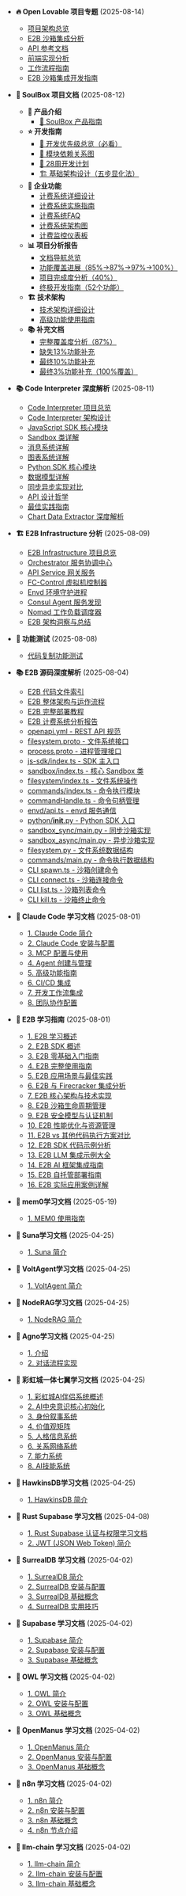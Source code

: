 - **🔥 Open Lovable 项目专题** (2025-08-14)
  - [项目架构总览](open-lovable/architecture-overview.md)
  - [E2B 沙箱集成分析](open-lovable/e2b-integration-analysis.md)
  - [API 参考文档](open-lovable/api-reference.md)
  - [前端实现分析](open-lovable/frontend-analysis.md)
  - [工作流程指南](open-lovable/workflow-guide.md)
  - [E2B 沙箱集成开发指南](open-lovable-e2b-guide.md)

- **🦀 SoulBox 项目文档** (2025-08-12)
  - **🚀 产品介绍**
    - [🌟 SoulBox 产品指南](docs/soulbox_product_guide.md)
  - **⭐ 开发指南**
    - [📌 开发优先级总览（必看）](docs/soulbox_priority_guide.md)
    - [🔄 模块依赖关系图](docs/soulbox_module_dependencies.md)
    - [📅 28周开发计划](docs/soulbox_development_roadmap.md)
    - [🏗️ 基础架构设计（五步显化法）](docs/soulbox_infrastructure_architecture_design.md)
  - **🎯 企业功能**
    - [计费系统详细设计](docs/soulbox_billing_system_design.md)
    - [计费系统实施指南](docs/soulbox_billing_implementation_guide.md)
    - [计费系统FAQ](docs/soulbox_billing_faq.md)
    - [计费系统架构图](docs/soulbox_billing_architecture_diagram.md)
    - [计费监控仪表板](docs/soulbox_billing_monitoring_dashboard.md)
  - **📊 项目分析报告**
    - [文档导航总览](docs/soulbox_documentation_overview.md)
    - [功能覆盖进展（85%→87%→97%→100%）](docs/soulbox_coverage_complete_report.md)
    - [项目完成度分析（40%）](docs/soulbox_completion_analysis.md)
    - [终极开发指南（52个功能）](docs/soulbox_ultimate_development_guide.md)
  - **🏗️ 技术架构**
    - [技术架构详细设计](docs/soulbox_architecture_design.md)
    - [高级功能使用指南](docs/soulbox_advanced_features.md)
  - **📚 补充文档**
    - [完整覆盖度分析（87%）](docs/soulbox_complete_coverage_analysis.md)
    - [缺失13%功能补充](docs/soulbox_missing_13_percent.md)
    - [最终10%功能补充](docs/soulbox_final_10_percent.md)
    - [最终3%功能补充（100%覆盖）](docs/soulbox_final_3_percent.md)

- **📚 Code Interpreter 深度解析** (2025-08-11)
  - [Code Interpreter 项目总览](docs/22_code_interpreter_overview.md)
  - [Code Interpreter 架构设计](docs/23_code_interpreter_architecture.md)
  - [JavaScript SDK 核心模块](docs/24_code_interpreter_js_sdk_index.md)
  - [Sandbox 类详解](docs/25_code_interpreter_js_sandbox.md)
  - [消息系统详解](docs/26_code_interpreter_js_messaging.md)
  - [图表系统详解](docs/27_code_interpreter_js_charts.md)
  - [Python SDK 核心模块](docs/28_code_interpreter_python_sdk_index.md)
  - [数据模型详解](docs/29_code_interpreter_python_models.md)
  - [同步异步实现对比](docs/30_code_interpreter_python_sync_async.md)
  - [API 设计哲学](docs/31_code_interpreter_api_design.md)
  - [最佳实践指南](docs/32_code_interpreter_best_practices.md)
  - [Chart Data Extractor 深度解析](docs/code-interpreter/33_chart_data_extractor.md)

- **🏗️ E2B Infrastructure 分析** (2025-08-09)
  - [E2B Infrastructure 项目总览](docs/14_e2b_infra_overview.md)
  - [Orchestrator 服务协调中心](docs/15_e2b_orchestrator.md)
  - [API Service 网关服务](docs/16_e2b_api_service.md)
  - [FC-Control 虚拟机控制器](docs/17_e2b_fccontrol.md)
  - [Envd 环境守护进程](docs/18_e2b_envd.md)
  - [Consul Agent 服务发现](docs/19_e2b_consul.md)
  - [Nomad 工作负载调度器](docs/20_e2b_nomad.md)
  - [E2B 架构洞察与总结](docs/21_e2b_architecture_insights.md)

- **🧪 功能测试** (2025-08-08)
  - [代码复制功能测试](test-code-copy.md)

- **📚 E2B 源码深度解析** (2025-08-04)
  - [E2B 代码文件索引](docs/e2b_code_files_index.md)
  - [E2B 整体架构与运作流程](docs/e2b_architecture_flow.md)
  - [E2B 完整部署教程](docs/e2b_deployment_guide.md)
  - [E2B 计费系统分析报告](docs/e2b_billing_system_analysis.md)
  - [openapi.yml - REST API 规范](docs/e2b_openapi_yml.md)
  - [filesystem.proto - 文件系统接口](docs/e2b_filesystem_proto.md)
  - [process.proto - 进程管理接口](docs/e2b_process_proto.md)
  - [js-sdk/index.ts - SDK 主入口](docs/e2b_js_sdk_index.md)
  - [sandbox/index.ts - 核心 Sandbox 类](docs/e2b_sandbox_index.md)
  - [filesystem/index.ts - 文件系统操作](docs/e2b_filesystem_index.md)
  - [commands/index.ts - 命令执行模块](docs/e2b_commands_index.md)
  - [commandHandle.ts - 命令句柄管理](docs/e2b_command_handle.md)
  - [envd/api.ts - envd 服务通信](docs/e2b_envd_api.md)
  - [python/__init__.py - Python SDK 入口](docs/e2b_python_init.md)
  - [sandbox_sync/main.py - 同步沙箱实现](docs/e2b_sandbox_sync.md)
  - [sandbox_async/main.py - 异步沙箱实现](docs/e2b_sandbox_async.md)
  - [filesystem.py - 文件系统数据结构](docs/e2b_python_filesystem.md)
  - [commands/main.py - 命令执行数据结构](docs/e2b_python_commands.md)
  - [CLI spawn.ts - 沙箱创建命令](docs/e2b_cli_spawn.md)
  - [CLI connect.ts - 沙箱连接命令](docs/e2b_cli_connect.md)
  - [CLI list.ts - 沙箱列表命令](docs/e2b_cli_list.md)
  - [CLI kill.ts - 沙箱终止命令](docs/e2b_cli_kill.md)

- **📖 Claude Code 学习文档** (2025-08-01)
  - [1. Claude Code 简介](docs/claude-code_intro.md)
  - [2. Claude Code 安装与配置](docs/claude-code_install.md)
  - [3. MCP 配置与使用](docs/claude-code_mcp.md)
  - [4. Agent 创建与管理](docs/claude-code_agents.md)
  - [5. 高级功能指南](docs/claude-code_advanced.md)
  - [6. CI/CD 集成](docs/claude-code_cicd.md)
  - [7. 开发工作流集成](docs/claude-code_workflow.md)
  - [8. 团队协作配置](docs/claude-code_team.md)

- **📖 E2B 学习指南** (2025-08-01)
  - [1. E2B 学习概述](docs/README.md)
  - [2. E2B SDK 概述](docs/01_e2b_sdk_overview.md)
  - [3. E2B 零基础入门指南](docs/e2b_beginner_guide.md)
  - [4. E2B 完整使用指南](docs/e2b_comprehensive_guide.md)
  - [5. E2B 应用场景与最佳实践](docs/02_e2b_applications.md)
  - [6. E2B 与 Firecracker 集成分析](docs/03_e2b_firecracker_integration.md)
  - [7. E2B 核心架构与技术实现](docs/05_e2b_core_architecture.md)
  - [8. E2B 沙箱生命周期管理](docs/06_e2b_sandbox_lifecycle.md)
  - [9. E2B 安全模型与认证机制](docs/07_e2b_security_authentication.md)
  - [10. E2B 性能优化与资源管理](docs/08_e2b_performance_optimization.md)
  - [11. E2B vs 其他代码执行方案对比](docs/09_e2b_vs_alternatives.md)
  - [12. E2B SDK 代码示例分析](docs/04_code_examples.md)
  - [13. E2B LLM 集成示例大全](docs/10_e2b_llm_integrations.md)
  - [14. E2B AI 框架集成指南](docs/11_e2b_ai_frameworks.md)
  - [15. E2B 自托管部署指南](docs/12_e2b_self_hosting.md)
  - [16. E2B 实际应用案例详解](docs/13_e2b_real_world_applications.md)

- **📖 mem0学习文档** (2025-05-19)
  - [1. MEM0 使用指南](docs/MEM0_使用指南.md)

- **📖 Suna学习文档** (2025-04-25)
  - [1. Suna 简介](docs/suna_intro.md)

- **📖 VoltAgent学习文档** (2025-04-25)
  - [1. VoltAgent 简介](docs/voltagent_intro.md)

- **📖 NodeRAG学习文档** (2025-04-25)
  - [1. NodeRAG 简介](docs/nodrag_intro.md)

- **📖 Agno学习文档** (2025-04-25)
  - [1. 介绍](docs/agno_intro.md)
  - [2. 对话流程实现](docs/agno_true.md)  

- **📖 彩虹城一体七翼学习文档** (2025-04-25)
  - [1. 彩虹城AI伴侣系统概述](docs/rainbowcity.md)
  - [2. AI中央意识核心初始化](docs/rainbowcity1.md)
  - [3. 身份叙事系统](docs/rainbowcity2.md)
  - [4. 价值观矩阵](docs/rainbowcity3.md)
  - [5. 人格信息系统](docs/rainbowcity4.md)
  - [6. 关系网络系统](docs/rainbowcity5.md)
  - [7. 能力系统](docs/rainbowcity6.md)
  - [8. AI技能系统](docs/rainbowcity7.md)

- **📖 HawkinsDB学习文档** (2025-04-25)
  - [1. HawkinsDB 简介](docs/hawkinsdb_intro.md)

- **📖 Rust Supabase 学习文档** (2025-04-08)
  - [1. Rust Supabase 认证与权限学习文档](docs/rust-supabase-auth-guide.md)
  - [2. JWT (JSON Web Token) 简介](docs/jwt_intro.md)

- **📖 SurrealDB 学习文档** (2025-04-02)
  - [1. SurrealDB 简介](docs/surrealdb_intro.md)
  - [2. SurrealDB 安装与配置](docs/surrealdb_install.md)
  - [3. SurrealDB 基础概念](docs/surrealdb_basic-concepts.md)
  - [4. SurrealDB 实用技巧](docs/surrealdb_advanced-concepts.md)

- **📖 Supabase 学习文档** (2025-04-02)
  - [1. Supabase 简介](docs/supabase_intro.md)
  - [2. Supabase 安装与配置](docs/supabase_install.md)
  - [3. Supabase 基础概念](docs/supabase_basic-concepts.md)

- **📖 OWL 学习文档** (2025-04-02)
  - [1. OWL 简介](docs/owl_intro.md)
  - [2. OWL 安装与配置](docs/owl_install.md)
  - [3. OWL 基础概念](docs/owl_basic-concepts.md)

- **📖 OpenManus 学习文档** (2025-04-02)
  - [1. OpenManus 简介](docs/openmanus_intro.md)
  - [2. OpenManus 安装与配置](docs/openmanus_install.md)
  - [3. OpenManus 基础概念](docs/openmanus_basic-concepts.md)

- **📖 n8n 学习文档** (2025-04-02)
  - [1. n8n 简介](docs/n8n_intro.md)
  - [2. n8n 安装与配置](docs/n8n_install.md)
  - [3. n8n 基础概念](docs/n8n_basic-concepts.md)
  - [4. n8n 节点介绍](docs/n8n_nodes.md)

- **📖 llm-chain 学习文档** (2025-04-02)
  - [1. llm-chain 简介](docs/llm-chain_intro.md)
  - [2. llm-chain 安装与配置](docs/llm-chain_install.md)
  - [3. llm-chain 基础概念](docs/llm-chain_basic-concepts.md)